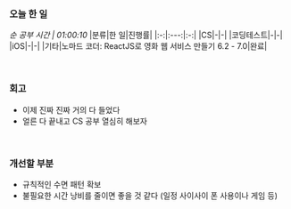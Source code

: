 ### 오늘 한 일
_순 공부 시간 | 01:00:10_
|분류|한 일|진행률|
|:-:|:---:|:-:|
|CS|-|-|
|코딩테스트|-|-|
|iOS|-|-|
|기타|노마드 코더: ReactJS로 영화 웹 서비스 만들기 6.2 - 7.0|완료|

<br>

### 회고
- 이제 진짜 진짜 거의 다 들었다
- 얼른 다 끝내고 CS 공부 열심히 해보자

<br>

### 개선할 부분
- 규칙적인 수면 패턴 확보
- 불필요한 시간 낭비를 줄이면 좋을 것 같다 (일정 사이사이 폰 사용이나 게임 등)
